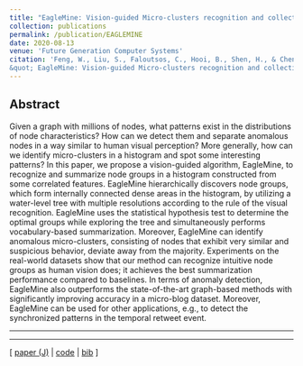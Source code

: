```yaml
---
title: "EagleMine: Vision-guided Micro-clusters recognition and collective anomaly detection"
collection: publications
permalink: /publication/EAGLEMINE
date: 2020-08-13
venue: 'Future Generation Computer Systems'
citation: 'Feng, W., Liu, S., Faloutsos, C., Hooi, B., Shen, H., & Cheng, X.
&quot; EagleMine: Vision-guided Micro-clusters recognition and collective anomaly detection.&quot;. <i>Future Generation Computer Systems</i> 115: 236-250.'
---
```


## Abstract
Given a graph with millions of nodes, what patterns exist in the distributions of node characteristics?
How can we detect them and separate anomalous nodes in a way similar to human visual perception?
More generally, how can we identify micro-clusters in a histogram and spot some interesting patterns?
In this paper, we propose a vision-guided algorithm, EagleMine, to recognize and
summarize node groups in a histogram constructed from some correlated features.
EagleMine hierarchically discovers node groups, which form internally connected dense areas in the histogram,
by utilizing a water-level tree with multiple resolutions according to the rule of the visual recognition.
EagleMine uses the statistical hypothesis test to determine the optimal groups while exploring the tree and
simultaneously performs vocabulary-based summarization.
Moreover, EagleMine can identify anomalous micro-clusters, consisting of nodes that exhibit very similar and
suspicious behavior, deviate away from the majority.
Experiments on the real-world datasets show that our method can recognize intuitive node groups as human vision does;
it achieves the best summarization performance compared to baselines. In terms of anomaly detection,
EagleMine also outperforms the state-of-the-art graph-based methods with significantly
improving accuracy in a micro-blog dataset. Moreover, EagleMine can be used for other applications,
e.g., to detect the synchronized patterns in the temporal retweet event.

---
---

[
[paper (J)](http://wenchieh.github.io/files/pdf/eaglemine_journal.pdf) |
[code](https://github.com/wenchieh/eaglemine) |
[bib](http://wenchieh.github.io/files/bib/EAGLEMINE)
]
